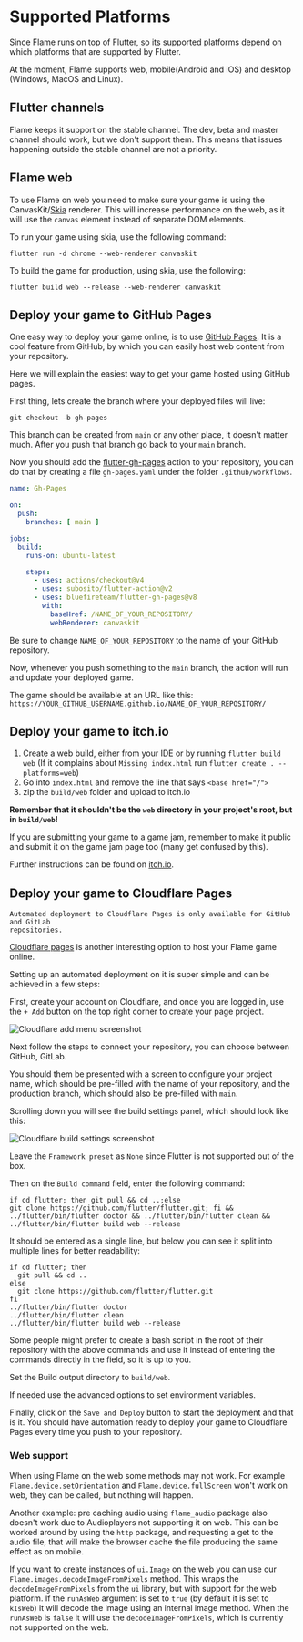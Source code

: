 # Supported Platforms

Since Flame runs on top of Flutter, so its supported platforms depend on which platforms that are
supported by Flutter.

At the moment, Flame supports web, mobile(Android and iOS) and desktop (Windows, MacOS and Linux).


## Flutter channels

Flame keeps it support on the stable channel. The dev, beta and master channel should work, but we
don't support them. This means that issues happening outside the stable channel are not a priority.


## Flame web

To use Flame on web you need to make sure your game is using the CanvasKit/[Skia](https://skia.org/)
renderer. This will increase performance on the web, as it will use the `canvas` element instead of
separate DOM elements.

To run your game using skia, use the following command:

```shell
flutter run -d chrome --web-renderer canvaskit
```

To build the game for production, using skia, use the following:

```shell
flutter build web --release --web-renderer canvaskit
```


## Deploy your game to GitHub Pages

One easy way to deploy your game online, is to use [GitHub Pages](https://pages.github.com/).
It is a cool feature from GitHub, by which you can easily host web content from your repository.

Here we will explain the easiest way to get your game hosted using GitHub pages.

First thing, lets create the branch where your deployed files will live:

```shell
git checkout -b gh-pages
```

This branch can be created from `main` or any other place, it doesn't matter much. After you push that
branch go back to your `main` branch.

Now you should add the [flutter-gh-pages](https://github.com/bluefireteam/flutter-gh-pages)
action to your repository, you can do that by creating a file `gh-pages.yaml` under the folder
`.github/workflows`.

```yaml
name: Gh-Pages

on:
  push:
    branches: [ main ]

jobs:
  build:
    runs-on: ubuntu-latest

    steps:
      - uses: actions/checkout@v4
      - uses: subosito/flutter-action@v2
      - uses: bluefireteam/flutter-gh-pages@v8
        with:
          baseHref: /NAME_OF_YOUR_REPOSITORY/
          webRenderer: canvaskit
```

Be sure to change `NAME_OF_YOUR_REPOSITORY` to the name of your GitHub repository.

Now, whenever you push something to the `main` branch, the action will run and update your
deployed game.

The game should be available at an URL like this:
`https://YOUR_GITHUB_USERNAME.github.io/NAME_OF_YOUR_REPOSITORY/`


## Deploy your game to itch.io

1. Create a web build, either from your IDE or by running `flutter build web`
(If it complains about `Missing index.html` run `flutter create . --platforms=web`)
2. Go into `index.html` and remove the line that says `<base href="/">`
3. zip the `build/web` folder and upload to itch.io

**Remember that it shouldn't be the `web` directory in your project's root, but in `build/web`!**

If you are submitting your game to a game jam, remember to make it public and submit it on the
game jam page too (many get confused by this).

Further instructions can be found on
[itch.io](https://itch.io/docs/creators/html5#getting-started/zip-file).


## Deploy your game to Cloudflare Pages

```{note}
Automated deployment to Cloudflare Pages is only available for GitHub and GitLab
repositories.
```

[Cloudflare pages](https://pages.cloudflare.com/) is another interesting option to host your
Flame game online.

Setting up an automated deployment on it is super simple and can be achieved in a few steps:

First, create your account on Cloudflare, and once you are logged in, use the `+ Add` button on
the top right corner to create your page project.

![Cloudflare add menu screenshot](../images/add_button.png)

Next follow the steps to connect your repository, you can choose between GitHub, GitLab.

You should them be presented with a screen to configure your project name, which should be
pre-filled with the name of your repository, and the production branch, which should also
be pre-filled with `main`.

Scrolling down you will see the build settings panel, which should look like this:

![Cloudflare build settings screenshot](../images/build_form.png)

Leave the `Framework preset` as `None` since Flutter is not supported out of the box.

Then on the `Build command` field, enter the following command:

```shell
if cd flutter; then git pull && cd ..;else
git clone https://github.com/flutter/flutter.git; fi &&
../flutter/bin/flutter doctor && ../flutter/bin/flutter clean &&
../flutter/bin/flutter build web --release
```

It should be entered as a single line, but below you can see it split into multiple lines for
better readability:

```shell
if cd flutter; then
  git pull && cd ..
else
  git clone https://github.com/flutter/flutter.git
fi
../flutter/bin/flutter doctor
../flutter/bin/flutter clean
../flutter/bin/flutter build web --release
```

Some people might prefer to create a bash script in the root of their repository with the above
commands and use it instead of entering the commands directly in the field, so it is up to you.

Set the Build output directory to `build/web`.

If needed use the advanced options to set environment variables.

Finally, click on the `Save and Deploy` button to start the deployment and that is it. You should
have automation ready to deploy your game to Cloudflare Pages every time you push to your
repository.

### Web support

When using Flame on the web some methods may not work. For example `Flame.device.setOrientation` and
`Flame.device.fullScreen` won't work on web, they can be called, but nothing will happen.

Another example: pre caching audio using `flame_audio` package also doesn't work due to Audioplayers
not supporting it on web. This can be worked around by using the `http` package, and requesting a
get to the audio file, that will make the browser cache the file producing the same effect as on
mobile.

If you want to create instances of `ui.Image` on the web you can use our
`Flame.images.decodeImageFromPixels` method. This wraps the `decodeImageFromPixels` from the `ui`
library, but with support for the web platform. If the `runAsWeb` argument is set to `true` (by
default it is set to `kIsWeb`) it will decode the image using an internal image method. When the
`runAsWeb` is `false` it will use the `decodeImageFromPixels`, which is currently not supported on
the web.
